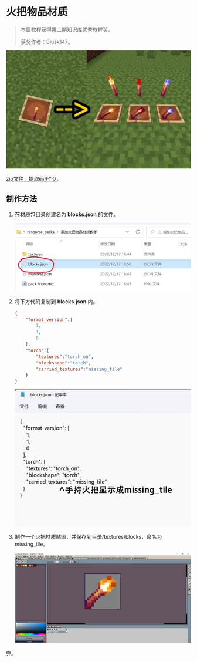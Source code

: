 # 火把物品材质

> 本篇教程获得第二期知识库优秀教程奖。
>
> 获奖作者：Blusk147。

![img](./images/3_0.png)

[zip文件，提取码4个0 ](https://pan.baidu.com/s/1mBDZZnkoiuSFslyOZOb62g?pwd=0000)。



## 制作方法

1. 在材质包目录创建名为 **blocks.json** 的文件。

   ![img](./images/3_1.png)

   

2. 将下方代码复制到 **blocks.json** 内。

   ```json
   {
       "format_version":[
           1,
           1,
           0
       ],
       "torch":{
           "textures":"torch_on",
           "blockshape":"torch",
           "carried_textures":"missing_tile"
       }
   }
   ```

   ![img](./images/3_2.png)

   

3. 制作一个火把材质贴图，并保存到目录/textures/blocks，命名为missing_tile。

   ![img](./images/3_3.png)



完。

